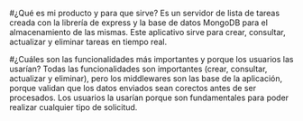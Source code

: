 #¿Qué es mi producto y para que sirve?
Es un servidor de lista de tareas creada con la librería de express y la base de datos MongoDB para el almacenamiento de las mismas.
Este aplicativo sirve para crear, consultar, actualizar y eliminar tareas en tiempo real.

#¿Cuáles son las funcionalidades más importantes y porque los usuarios las usarían?
Todas las funcionalidades son importantes (crear, consultar, actualizar y eliminar), pero los middlewares son las base de la aplicación, porque validan que los datos enviados sean corectos antes de ser procesados.
Los usuarios la usarían porque son fundamentales para poder realizar cualquier tipo de solicitud.
